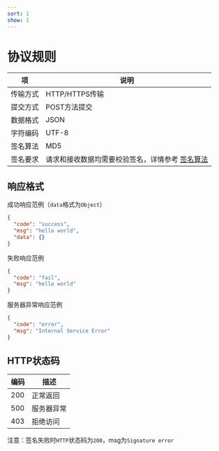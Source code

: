 ```yaml
---
sort: 1
show: 1
---
```


# 协议规则

| 项    | 说明 | 
|------|--|
| 传输方式 | HTTP/HTTPS传输 | 
| 提交方式 | POST方法提交 |  
| 数据格式 | JSON |
| 字符编码 | UTF-8 |
| 签名算法 | MD5 |
| 签名要求 | 请求和接收数据均需要校验签名，详情参考 [签名算法](签名算法.html) |

## 响应格式

成功响应范例（`data`格式为`Object`）

```json
{
  "code": "success",
  "msg": "hello world",
  "data": {}
}
```

失败响应范例

```json
{
  "code": "fail",
  "msg": "hello world"
}
```

服务器异常响应范例

```json
{
  "code": "error",
  "msg": "Internal Service Error"
}
```

## HTTP状态码

| 编码  | 描述    |
|-----|-------|
| 200 | 正常返回  |
| 500 | 服务器异常 |
| 403 | 拒绝访问  |

注意：签名失败时`HTTP`状态码为`200`，msg为`Signature error`